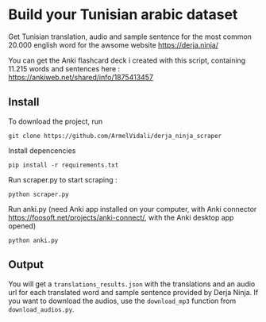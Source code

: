 # Build your Tunisian arabic dataset

Get Tunisian translation, audio and sample sentence for the most common 20.000 english word for the awsome website https://derja.ninja/

You can get the Anki flashcard deck i created with this script, containing 11.215 words and sentences here : https://ankiweb.net/shared/info/1875413457

## Install

To download the project, run 

    git clone https://github.com/ArmelVidali/derja_ninja_scraper

Install depencencies 

    pip install -r requirements.txt

Run scraper.py to start scraping :

    python scraper.py

Run anki.py (need Anki app installed on your computer, with Anki connector https://foosoft.net/projects/anki-connect/, with the Anki desktop app opened)

    python anki.py

## Output

You will get a `translations_results.json` with the translations and an audio url for each translated word and sample sentence provided by Derja Ninja.
If you want to download the audios, use the `download_mp3` function from `download_audios.py`.
